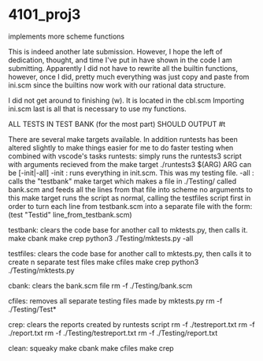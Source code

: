 # 4101_proj3
implements more scheme functions

This is indeed another late submission. However, I hope the left of dedication, thought, and time I've put in have shown in the code I am submitting.
Apparently I did not have to rewrite all the builtin functions, however, once I did, pretty much everything was just copy and paste from ini.scm since the builtins now work with our rational data structure.

I did not get around to finishing (w). It is located in the cbl.scm
Importing ini.scm last is all that is necessary to use my functions.

ALL TESTS IN TEST BANK (for the most part) SHOULD OUTPUT #t


There are several make targets available. In addition runtests has been altered slightly to make things easier for me to do faster testing when combined with vscode's tasks
runtests: simply runs the runtests3 script with arguments recieved from the make target
	./runtests3 $(ARG)
    ARG can be [-init|-all]
        -init : runs everything in init.scm. This was my testing file.
        -all : calls the "testbank" make target which makes a file in ./Testing/ called bank.scm and feeds all the lines from that file into scheme
        no arguments to this make target runs the script as normal, calling the testfiles script first in order to turn each line from testbank.scm into a separate file with the form: (test "Testid" line_from_testbank.scm)

testbank: clears the code base for another call to mktests.py, then calls it.
	make cbank
	make crep
	python3 ./Testing/mktests.py -all

testfiles: clears the code base for another call to mktests.py, then calls it to create n separate test files
	make cfiles
	make crep
	python3 ./Testing/mktests.py

cbank: clears the bank.scm file
	rm -f ./Testing/bank.scm

cfiles: removes all separate testing files made by mktests.py
	rm -f ./Testing/Test*

crep: clears the reports created by runtests script
	rm -f ./testreport.txt
	rm -f ./report.txt
	rm -f ./Testing/testreport.txt
	rm -f ./Testing/report.txt

clean: squeaky
	make cbank
	make cfiles
	make crep